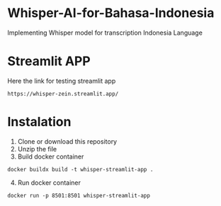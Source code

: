 # Whisper-AI-for-Bahasa-Indonesia
Implementing Whisper model for transcription Indonesia Language

# Streamlit APP
Here the link for testing streamlit app
```
https://whisper-zein.streamlit.app/
```
# Instalation
1. Clone or download this repository
2. Unzip the file
3. Build docker container
```
docker buildx build -t whisper-streamlit-app .
```
4. Run docker container
```
docker run -p 8501:8501 whisper-streamlit-app
```